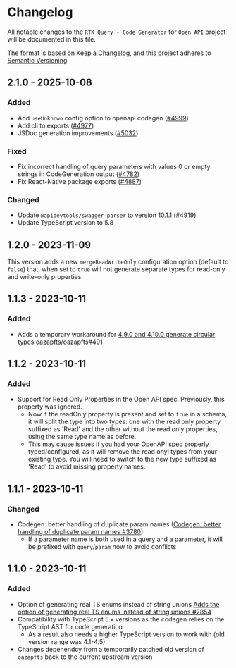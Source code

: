 # Changelog

All notable changes to the `RTK Query - Code Generator` for `Open API` project will be documented in this file.

The format is based on [Keep a Changelog](https://keepachangelog.com/), and this project adheres to [Semantic Versioning](https://semver.org/spec/v2.0.0.html).

## 2.1.0 - 2025-10-08

### Added

- Add `useUnknown` config option to openapi codegen ([#4999](https://github.com/reduxjs/redux-toolkit/pull/4999))
- Add cli to exports ([#4977](https://github.com/reduxjs/redux-toolkit/pull/4977))
- JSDoc generation improvements ([#5032](https://github.com/reduxjs/redux-toolkit/pull/5032))

### Fixed

- Fix incorrect handling of query parameters with values 0 or empty strings in CodeGeneration output ([#4782](https://github.com/reduxjs/redux-toolkit/pull/4782))
- Fix React-Native package exports ([#4887](https://github.com/reduxjs/redux-toolkit/pull/4887))

### Changed

- Update `@apidevtools/swagger-parser` to version 10.1.1 ([#4919](https://github.com/reduxjs/redux-toolkit/pull/4919))
- Update TypeScript version to 5.8

## 1.2.0 - 2023-11-09

This version adds a new `mergeReadWriteOnly` configuration option (default to `false`) that, when set to `true` will not generate separate types for read-only and write-only properties.

## 1.1.3 - 2023-10-11

### Added

- Adds a temporary workaround for [4.9.0 and 4.10.0 generate circular types oazapfts/oazapfts#491](https://github.com/oazapfts/oazapfts/issues/491)

## 1.1.2 - 2023-10-11

### Added

- Support for Read Only Properties in the Open API spec. Previously, this property was ignored.
  - Now if the readOnly property is present and set to `true` in a schema, it will split the type into two types: one with the read only property suffixed as 'Read' and the other without the read only properties, using the same type name as before.
  - This may cause issues if you had your OpenAPI spec properly typed/configured, as it will remove the read onyl types from your existing type. You will need to switch to the new type suffixed as 'Read' to avoid missing property names.

## 1.1.1 - 2023-10-11

### Changed

- Codegen: better handling of duplicate param names ([Codegen: better handling of duplicate param names #3780](https://github.com/reduxjs/redux-toolkit/pull/3780))
  - If a parameter name is both used in a query and a parameter, it will be prefixed with `query`/`param` now to avoid conflicts

## 1.1.0 - 2023-10-11

### Added

- Option of generating real TS enums instead of string unions [Adds the option of generating real TS enums instead of string unions #2854](https://github.com/reduxjs/redux-toolkit/pull/2854)
- Compatibility with TypeScript 5.x versions as the codegen relies on the TypeScript AST for code generation
  - As a result also needs a higher TypeScript version to work with (old version range was 4.1-4.5)
- Changes depenendcy from a temporarily patched old version of `oazapfts` back to the current upstream version
